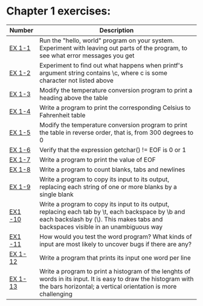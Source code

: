 # Chapter 1 exercises:

| Number | Description |
| --------------- | -------------------- |
| [EX 1-1](ex1-01.c) | Run the "hello, world" program on your system. Experiment with leaving out parts of the program, to see what error messages you get |
| [EX 1-2](ex1-02.c) | Experiment to find out what happens when printf's argument string contains \c, where c is some character not listed above |
| [EX 1-3](ex1-03.c) | Modify the temperature conversion program to print a heading above the table |
| [EX 1-4](ex1-04.c) | Write a program to print the corresponding Celsius to Fahrenheit table |
| [EX 1-5](ex1-05.c) | Modify the temperature conversion program to print the table in reverse order, that is, from 300 degrees to 0 |
| [EX 1-6](ex1-06.c) | Verify that the expression getchar() != EOF is 0 or 1 |
| [EX 1-7](ex1-07.c) | Write a program to print the value of EOF |
| [EX 1-8](ex1-08.c) | Write a program to count blanks, tabs and newlines |
| [EX 1-9](ex1-09.c) | Write a program to copy its input to its output, replacing each string of one or more blanks by a single blank |
| [EX1 -10](ex1-10.c) | Write a program to copy its input to its output, replacing each tab by \t, each backspace by \b and each backslash by (\\). This makes tabs and backspaces visible in an unambiguous way |
| [EX1 -11](ex1-11.c) | How would you test the word program? What kinds of input are most likely to uncover bugs if there are any? |
| [EX 1-12](ex1-12.c) | Write a program that prints its input one word per line |
| [EX 1-13](ex1-13.c) | Write a program to print a histogram of the lenghts of words in its input. It is easy to draw the histogram with the bars horizontal; a vertical orientation is more challenging |